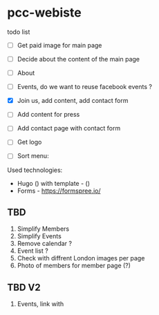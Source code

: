 # pcc-webiste

todo list

- [ ] Get paid image for main page
- [ ] Decide about the content of the main page 
- [ ] About
- [ ] Events, do we want to reuse facebook events ?
- [x] Join us, add content, add contact form
- [ ] Add content for press
- [ ] Add contact page with contact form
- [ ] Get logo
- [ ] Sort menu: 


Used technologies:

- Hugo () with template - ()
- Forms - https://formspree.io/


## TBD

1. Simplify Members
2. Simplify Events
3. Remove calendar ?
4. Event list ?
5. Check with diffrent London images per page
6. Photo of members for member page (?)

## TBD V2

1. Events, link with